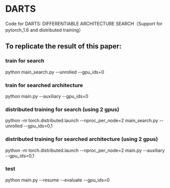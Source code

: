 # DARTS
 Code for DARTS: DIFFERENTIABLE ARCHITECTURE SEARCH（Support for pytorch_1.6 and distributed training）

## To replicate the result of this paper:

### train for search
 python main_search.py --unrolled --gpu_ids=0

### train for searched architecture
 python main.py --auxiliary --gpu_ids=0

### distributed training for search (using 2 gpus)
 python -m torch.distributed.launch --nproc_per_node=2 main_search.py --unrolled --gpu_ids=0,1

### distributed training for searched architecture (using 2 gpus)
 python -m torch.distributed.launch --nproc_per_node=2 main.py --auxiliary --gpu_ids=0,1

### test
 python main.py --resume --evaluate --gpu_ids=0
